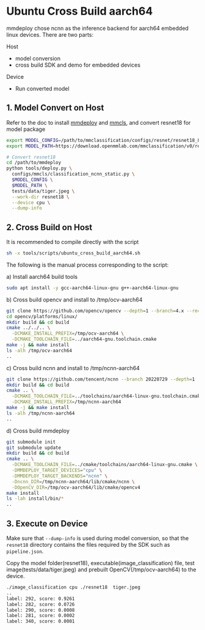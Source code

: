 # Ubuntu Cross Build aarch64

mmdeploy chose ncnn as the inference backend for aarch64 embedded linux devices. There are two parts:

Host

- model conversion
- cross build SDK and demo for embedded devices

Device

- Run converted model

## 1. Model Convert on Host

Refer to the doc to install [mmdeploy](../01-how-to-build/) and [mmcls](https://github.com/open-mmlab/mmclassification), and convert resnet18 for model package

```bash
export MODEL_CONFIG=/path/to/mmclassification/configs/resnet/resnet18_8xb32_in1k.py
export MODEL_PATH=https://download.openmmlab.com/mmclassification/v0/resnet/resnet18_8xb32_in1k_20210831-fbbb1da6.pth

# Convert resnet18
cd /path/to/mmdeploy
python tools/deploy.py \
  configs/mmcls/classification_ncnn_static.py \
  $MODEL_CONFIG \
  $MODEL_PATH \
  tests/data/tiger.jpeg \
  --work-dir resnet18 \
  --device cpu \
  --dump-info
```

## 2. Cross Build on Host

It is recommended to compile directly with the script

```bash
sh -x tools/scripts/ubuntu_cross_build_aarch64.sh
```

The following is the manual process corresponding to the script:

a) Install aarch64 build tools

```bash
sudo apt install -y gcc-aarch64-linux-gnu g++-aarch64-linux-gnu
```

b) Cross build opencv and install to /tmp/ocv-aarch64

```bash
git clone https://github.com/opencv/opencv --depth=1 --branch=4.x --recursive
cd opencv/platforms/linux/
mkdir build && cd build
cmake ../../.. \
  -DCMAKE_INSTALL_PREFIX=/tmp/ocv-aarch64 \
  -DCMAKE_TOOLCHAIN_FILE=../aarch64-gnu.toolchain.cmake
make -j && make install
ls -alh /tmp/ocv-aarch64
..
```

c) Cross build ncnn and install to /tmp/ncnn-aarch64

```bash
git clone https://github.com/tencent/ncnn --branch 20220729 --depth=1
mkdir build && cd build
cmake .. \
  -DCMAKE_TOOLCHAIN_FILE=../toolchains/aarch64-linux-gnu.toolchain.cmake \
  -DCMAKE_INSTALL_PREFIX=/tmp/ncnn-aarch64
make -j && make install
ls -alh /tmp/ncnn-aarch64
..
```

d) Cross build mmdeploy

```bash
git submodule init
git submodule update
mkdir build && cd build
cmake .. \
  -DCMAKE_TOOLCHAIN_FILE=../cmake/toolchains/aarch64-linux-gnu.cmake \
  -DMMDEPLOY_TARGET_DEVICES="cpu" \
  -DMMDEPLOY_TARGET_BACKENDS="ncnn" \
  -Dncnn_DIR=/tmp/ncnn-aarch64/lib/cmake/ncnn \
  -DOpenCV_DIR=/tmp/ocv-aarch64/lib/cmake/opencv4
make install
ls -lah install/bin/*
..
```

## 3. Execute on Device

Make sure that `--dump-info` is used during model conversion, so that the `resnet18` directory contains the files required by the SDK such as `pipeline.json`.

Copy the model folder(resnet18), executable(image_classification) file, test image(tests/data/tiger.jpeg) and prebuilt OpenCV(/tmp/ocv-aarch64) to the device.

```bash
./image_classification cpu ./resnet18  tiger.jpeg
..
label: 292, score: 0.9261
label: 282, score: 0.0726
label: 290, score: 0.0008
label: 281, score: 0.0002
label: 340, score: 0.0001
```
